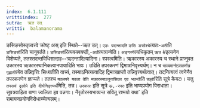```yaml
---
index:  6.1.111
vrittiindex:  277
sutra:  ऋत उत्
vritti:  balamanorama 
---
```


ङसिङसोस्तृज्वत्त्वे क्रोष्टृ अस् इति स्थिते--ऋत उत्। `एङः पदान्तादति` `ङसि ङसोश्चे`त्यतः-`अती`ति `ङसिङसो`रिति चानुवर्तते। `ङसिङसो`रित्यवयवषष्ठी,-`अती`त्यत्रान्वेति। `अङ्गस्ये`त्यधिकृतम् `ऋत` #इत्यनेन विशेष्यते, ततस्तदन्तविधिसत्दाह--ऋदन्तादित्यादिना। रपरत्वमिति। ऋकारस्य अकारस्य च स्थाने प्राप्नुवत उकारस्य ऋकारस्थानिकत्वानपायादिति भावः। उदिति तपरकरणं द्विमात्रनिवृत्त्यर्थम्। न च `भाव्यमानोऽसवर्णान्न गृह्णाती`त्येव तन्निवृत्तिः सिध्यतीति वाच्यं, तस्याऽनित्यत्वादिह द्विमात्रप्राप्तौ तन्निवृत्त्यर्थत्वात्। तदनित्यत्वं त्वनेनैव तपरकरणेन ज्ञाप्यते। ततश्च `यवलपरे यवला वेति मकारस्याऽनुनासिका एव भवन्ती`ति `च्छ्वो`रिति सूत्रे कैयटः। यत्तु `तपरत्वं ढ्रलोपे इति दीर्घनिवृत्त्यर्थ`मिति, तन्न। `उरण्रपरः` इति सूत्रे `ऊ,-रपरः` इति भाष्यप्रयोग विराधाता। सुपत्रवाहिता बाणा ज्वलिता इव पन्नगाः। नैरृतोरस्यभाव्यन्त सवितू रश्मयो यथा` इति रामायणप्रयोगविरोधाच्चेत्यलम्। 

